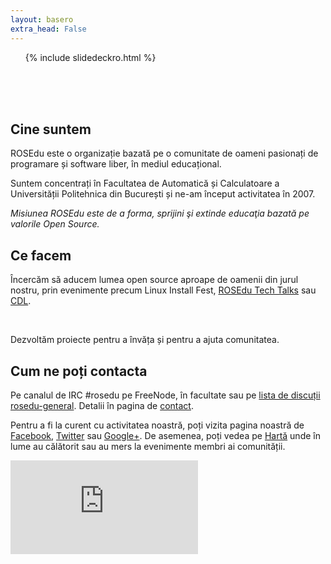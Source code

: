 ```yaml
---
layout: basero
extra_head: False
---
```


<div id="accordion">
	<ol>{% include slidedeckro.html %}</ol>
</div>
<br><br><br>

<div class="col-1">
  <h2>Cine suntem</h2>

  <div class="content">

<p>ROSEdu este o organizație bazată pe o comunitate de oameni pasionați de programare și software liber, în mediul educațional.</p>
 
<p>Suntem concentrați în Facultatea de Automatică și Calculatoare a Universității Politehnica din București și ne-am început activitatea în 2007.</p>
 
<p><em>Misiunea ROSEdu este de a forma, sprijini şi extinde educaţia bazată pe valorile Open Source.</em></p>

  </div>
</div><!-- .col-1 -->

<div class="col-2">
  <h2>Ce facem</h2>

  <div class="content">

<p>	&Icirc;ncercăm să aducem lumea open source aproape de oamenii din jurul nostru, prin evenimente precum Linux Install Fest, <a href="http://talks.rosedu.org/">ROSEdu Tech Talks</a> sau <a href="http://cdl.rosedu.org/">CDL</a>.</p>
<p>	&nbsp;</p>
<p>	Dezvoltăm proiecte pentru a &icirc;nvăța și pentru a ajuta comunitatea.</p>

  </div>
</div><!-- .col-2 -->

<div class="col-3">
  <h2>Cum ne poți contacta</h2>

  <div class="content">
<p>Pe canalul de IRC #rosedu pe FreeNode, în facultate sau pe <a href="http://lists.rosedu.org/listinfo/rosedu-general/">lista de discuții rosedu-general</a>. Detalii în pagina de <a href="{{site.basepath}}ro/contact">contact</a>.
</p>

<p>
Pentru a fi la curent cu activitatea noastră, poți vizita pagina noastră de <a
href="http://www.facebook.com/rosedu.org">Facebook</a>, <a href="http://twitter.com/rosedu_org">Twitter</a> sau <a href="https://plus.google.com/114233516141809762907?prsrc=3">Google+</a>. De
asemenea, poți vedea pe <a href="http://goo.gl/maps/NV4ZP">Hartă</a> unde în lume au călătorit sau au mers la evenimente membri ai comunității.
</p>
<p>
<iframe allowtransparency="true" frameborder="0" scrolling="no" src="http://www.facebook.com/plugins/like.php?href=http%3A%2F%2Fwww.facebook.com%2F%23%21%2Fpages%2FROSEdu%2F111655162229859&amp;layout=standard&amp;show_faces=true&amp;width=450&amp;action=like&amp;colorscheme=light&amp;height=80">
    <!-- nothing here -->
</iframe>
</p>
  </div>
</div><!-- .col-3 -->
